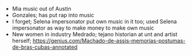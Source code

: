 - Mia music out of Austin
- Gonzales; has put rap into music
- I forget; Selena impersonator put own music in it too; used Selena impersonator as way to make money to make own music
- New women in industry
Medrado; tejano historian at unt and artist herself; https://genius.com/Machado-de-assis-memorias-postumas-de-bras-cubas-annotated
